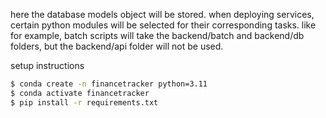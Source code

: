 here the database models object will be stored. when deploying services, certain python modules will
be selected for their corresponding tasks. like for example, batch scripts will take the backend/batch
and backend/db folders, but the backend/api folder will not be used.

setup instructions

```bash
$ conda create -n financetracker python=3.11
$ conda activate financetracker
$ pip install -r requirements.txt
```